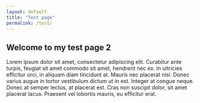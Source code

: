 ```yaml
---
layout: default
title: "Test page"
permalink: /test/
---
```


## Welcome to my test page 2

Lorem ipsum dolor sit amet, consectetur adipiscing elit. Curabitur ante turpis, feugiat sit amet commodo sit amet, hendrerit nec ex. In ultricies efficitur orci, in aliquam diam tincidunt at. Mauris nec placerat nisl. Donec varius augue in tortor vestibulum dictum ut in est. Integer at congue neque. Donec at semper lectus, at placerat est. Cras non suscipit dolor, sit amet placerat lacus. Praesent vel lobortis mauris, eu efficitur erat.
